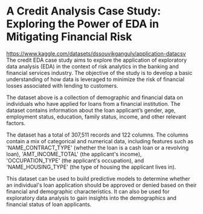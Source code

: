 # A Credit Analysis Case Study: Exploring the Power of EDA in Mitigating Financial Risk

https://www.kaggle.com/datasets/dssouvikganguly/application-datacsv
The credit EDA case study aims to explore the application of exploratory data analysis (EDA) in the context of risk analytics in the banking and financial services industry. The objective of the study is to develop a basic understanding of how data is leveraged to minimize the risk of financial losses associated with lending to customers.

The dataset above is a collection of demographic and financial data on individuals who have applied for loans from a financial institution. The dataset contains information about the loan applicant’s gender, age, employment status, education, family status, income, and other relevant factors.

The dataset has a total of 307,511 records and 122 columns. The columns contain a mix of categorical and numerical data, including features such as 'NAME_CONTRACT_TYPE' (whether the loan is a cash loan or a revolving loan), 'AMT_INCOME_TOTAL' (the applicant's income), 'OCCUPATION_TYPE' (the applicant's occupation), and 'NAME_HOUSING_TYPE' (the type of housing the applicant lives in).

This dataset can be used to build predictive models to determine whether an individual's loan application should be approved or denied based on their financial and demographic characteristics. It can also be used for exploratory data analysis to gain insights into the demographics and financial status of loan applicants.
